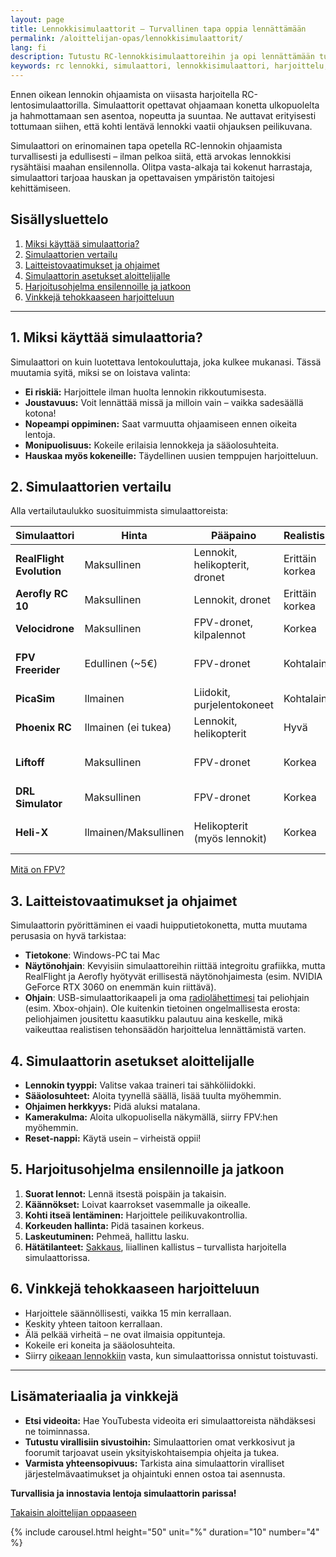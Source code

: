 ```yaml
---
layout: page
title: Lennokkisimulaattorit – Turvallinen tapa oppia lennättämään
permalink: /aloittelijan-opas/lennokkisimulaattorit/
lang: fi
description: Tutustu RC-lennokkisimulaattoreihin ja opi lennättämään turvallisesti. Vinkkejä ohjelmista, asetuksista ja harjoittelusta.
keywords: rc lennokki, simulaattori, lennokkisimulaattori, harjoittelu, aloittelija, lennätyksen opettelu
---
```


Ennen oikean lennokin ohjaamista on viisasta harjoitella RC-lentosimulaattorilla. Simulaattorit opettavat ohjaamaan konetta ulkopuolelta ja hahmottamaan sen asentoa, nopeutta ja suuntaa. Ne auttavat erityisesti tottumaan siihen, että kohti lentävä lennokki vaatii ohjauksen peilikuvana.

Simulaattori on erinomainen tapa opetella RC-lennokin ohjaamista turvallisesti ja edullisesti – ilman pelkoa siitä, että arvokas lennokkisi rysähtäisi maahan ensilennolla. Olitpa vasta-alkaja tai kokenut harrastaja, simulaattori tarjoaa hauskan ja opettavaisen ympäristön taitojesi kehittämiseen.

## Sisällysluettelo

1. [Miksi käyttää simulaattoria?](#1-miksi-käyttää-simulaattoria)
2. [Simulaattorien vertailu](#2-simulaattorien-vertailu)
3. [Laitteistovaatimukset ja ohjaimet](#3-laitteistovaatimukset-ja-ohjaimet)
4. [Simulaattorin asetukset aloittelijalle](#4-simulaattorin-asetukset-aloittelijalle)
5. [Harjoitusohjelma ensilennoille ja jatkoon](#5-harjoitusohjelma-ensilennoille-ja-jatkoon)
6. [Vinkkejä tehokkaaseen harjoitteluun](#6-vinkkejä-tehokkaaseen-harjoitteluun)

---

## 1. Miksi käyttää simulaattoria?

Simulaattori on kuin luotettava lentokouluttaja, joka kulkee mukanasi. Tässä muutamia syitä, miksi se on loistava valinta:  

- **Ei riskiä:** Harjoittele ilman huolta lennokin rikkoutumisesta.  
- **Joustavuus:** Voit lennättää missä ja milloin vain – vaikka sadesäällä kotona!  
- **Nopeampi oppiminen:** Saat varmuutta ohjaamiseen ennen oikeita lentoja.  
- **Monipuolisuus:** Kokeile erilaisia lennokkeja ja sääolosuhteita.  
- **Hauskaa myös kokeneille:** Täydellinen uusien temppujen harjoitteluun.  

## 2. Simulaattorien vertailu

Alla vertailutaulukko suosituimmista simulaattoreista:

| Simulaattori          | Hinta        | Pääpaino                   | Realistisuus | Alustat          | Linkki                                                                                     | Huomioitavaa                                         |
|-----------------------|--------------|----------------------------|--------------|------------------|--------------------------------------------------------------------------------------------|------------------------------------------------------|
| **RealFlight Evolution** | Maksullinen   | Lennokit, helikopterit, dronet | Erittäin korkea | Windows           | [Steam](https://store.steampowered.com/app/2069310/RealFlight_Evolution/)                  | Alan johtava, säännölliset päivitykset               |
| **Aerofly RC 10**       | Maksullinen   | Lennokit, dronet            | Erittäin korkea | Windows, Mac      | [Steam](https://store.steampowered.com/app/2394350/aerofly_RC_10__RC_Flight_Simulator/)    | Upea grafiikka, tarkka fysiikka                      |
| **Velocidrone**         | Maksullinen   | FPV-dronet, kilpalennot     | Korkea        | Windows, Mac      | [Virallinen](https://www.velocidrone.com/)                                                 | Moninpeli, rataharjoittelu                           |
| **FPV Freerider**       | Edullinen (~5€) | FPV-dronet                  | Kohtalainen    | Windows, Mac, Linux | [Virallinen](https://fpv-freerider.itch.io/fpv-freerider)                                 | Kevyt, hyvä perusharjoitteluun                       |
| **PicaSim**             | Ilmainen      | Liidokit, purjelentokoneet  | Kohtalainen    | Windows, Android   | [Virallinen](http://www.rowlhouse.co.uk/PicaSim/)                                          | Kevyt, helppo käyttää                                |
| **Phoenix RC**          | Ilmainen (ei tukea) | Lennokit, helikopterit     | Hyvä           | Windows            | [RC-Thoughts](https://www.rc-thoughts.com/phoenix-sim/)                                   | Kehitys lopetettu, asennus hankala |
| **Liftoff**             | Maksullinen   | FPV-dronet     | Korkea        | Windows, Mac, Linux | [Steam](https://store.steampowered.com/app/410340/Liftoff_FPV_Drone_Racing/) | Moninpeli, kustomointi                 |
| **DRL Simulator**       | Maksullinen   | FPV-dronet     | Korkea        | Windows           | [Steam](https://store.steampowered.com/app/641780/The_Drone_Racing_League_Simulator/)    | Viralliset DRL-radat                   |
| **Heli-X**              | Ilmainen/Maksullinen | Helikopterit (myös lennokit) | Korkea        | Windows, Mac, Linux | [Virallinen](https://www.heli-x.info/)                                                 | Vahva helikopteriharjoitteluun         |

[Mitä on FPV?](/aloittelijan-opas/mitä-on-fpv/)

## 3. Laitteistovaatimukset ja ohjaimet

Simulaattorin pyörittäminen ei vaadi huipputietokonetta, mutta muutama perusasia on hyvä tarkistaa:  

- **Tietokone**: Windows-PC tai Mac
- **Näytönohjain**: Kevyisiin simulaattoreihin riittää integroitu grafiikka, mutta RealFlight ja Aerofly hyötyvät erillisestä näytönohjaimesta (esim. NVIDIA GeForce RTX 3060 on enemmän kuin riittävä).  
- **Ohjain**: USB-simulaattorikaapeli ja oma [radiolähettimesi](/aloittelijan-opas/lennokkisanastoa/#r) tai peliohjain (esim. Xbox-ohjain). Ole kuitenkin tietoinen ongelmallisesta erosta: peliohjaimen jousitettu kaasutikku palautuu aina keskelle, mikä vaikeuttaa realistisen tehonsäädön harjoittelua lennättämistä varten.

## 4. Simulaattorin asetukset aloittelijalle

- **Lennokin tyyppi:** Valitse vakaa traineri tai sähköliidokki.
- **Sääolosuhteet:** Aloita tyynellä säällä, lisää tuulta myöhemmin.
- **Ohjaimen herkkyys:** Pidä aluksi matalana.
- **Kamerakulma:** Aloita ulkopuolisella näkymällä, siirry FPV:hen myöhemmin.
- **Reset-nappi:** Käytä usein – virheistä oppii!

## 5. Harjoitusohjelma ensilennoille ja jatkoon

1. **Suorat lennot:** Lennä itsestä poispäin ja takaisin.
2. **Käännökset:** Loivat kaarrokset vasemmalle ja oikealle.
3. **Kohti itseä lentäminen:** Harjoittele peilikuvakontrollia.
4. **Korkeuden hallinta:** Pidä tasainen korkeus.
5. **Laskeutuminen:** Pehmeä, hallittu lasku.
6. **Hätätilanteet:** [Sakkaus](/aloittelijan-opas/lennokkisanastoa/#s), liiallinen kallistus – turvallista harjoitella simulaattorissa.

## 6. Vinkkejä tehokkaaseen harjoitteluun

- Harjoittele säännöllisesti, vaikka 15 min kerrallaan.
- Keskity yhteen taitoon kerrallaan.
- Älä pelkää virheitä – ne ovat ilmaisia oppitunteja.
- Kokeile eri koneita ja sääolosuhteita.
- Siirry [oikeaan lennokkiin](/aloittelijan-opas/ensimmainen-lennokki/#ensimmäiset-lennot) vasta, kun simulaattorissa onnistut toistuvasti.

---

## Lisämateriaalia ja vinkkejä

- **Etsi videoita:** Hae YouTubesta videoita eri simulaattoreista nähdäksesi ne toiminnassa.
- **Tutustu virallisiin sivustoihin:** Simulaattorien omat verkkosivut ja foorumit tarjoavat usein yksityiskohtaisempia ohjeita ja tukea.
- **Varmista yhteensopivuus:** Tarkista aina simulaattorin viralliset järjestelmävaatimukset ja ohjaintuki ennen ostoa tai asennusta.

**Turvallisia ja innostavia lentoja simulaattorin parissa!**

<div class="button-container">
<a href="/aloittelijan-opas/" class="button-link">Takaisin aloittelijan oppaaseen</a>
</div>

{% include carousel.html height="50" unit="%" duration="10" number="4" %}
